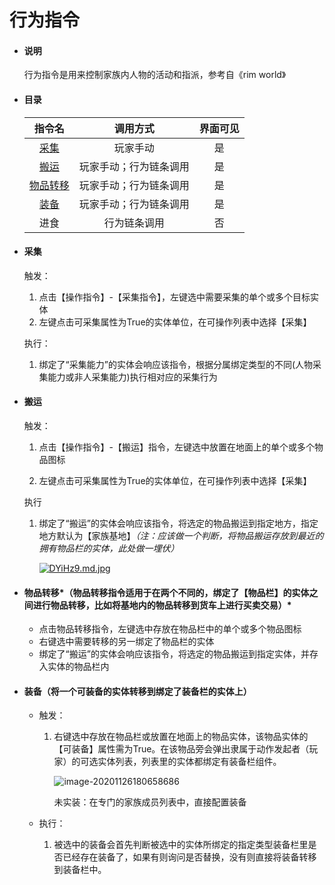 # 行为指令

- #### 说明

  行为指令是用来控制家族内人物的活动和指派，参考自《rim world》

  

- #### 目录

  |          指令名           |        调用方式        | 界面可见 |
  | :-----------------------: | :--------------------: | :------: |
  |      [采集](#caiji)       |        玩家手动        |    是    |
  |      [搬运](#banyun)      | 玩家手动；行为链条调用 |    是    |
  | [物品转移](#wupinzhuanyi) | 玩家手动；行为链条调用 |    是    |
  |    [装备](#zhuangbei)     | 玩家手动；行为链条调用 |    是    |
  |           进食            |      行为链条调用      |    否    |

  

- #### 采集<a id=caiji></a>

  触发：

  1. 点击【操作指令】-【采集指令】，左键选中需要采集的单个或多个目标实体
  2. 左键点击可采集属性为True的实体单位，在可操作列表中选择【采集】

  执行：

  1. 绑定了“采集能力”的实体会响应该指令，根据分属绑定类型的不同(人物采集能力或非人采集能力)执行相对应的采集行为



- #### 搬运<a id=banyun></a>

  触发：

  1. 点击【操作指令】-【搬运】指令，左键选中放置在地面上的单个或多个物品图标

  2. 左键点击可采集属性为True的实体单位，在可操作列表中选择【采集】

  执行

  1. 绑定了“搬运”的实体会响应该指令，将选定的物品搬运到指定地方，指定地方默认为【家族基地】*（注：应该做一个判断，将物品搬运存放到最近的拥有物品栏的实体，此处做一埋伏）*

     [![DYiHz9.md.jpg](https://s3.ax1x.com/2020/11/23/DYiHz9.md.jpg)](https://imgchr.com/i/DYiHz9)

     

- #### 物品转移*（物品转移指令适用于在两个不同的，绑定了【物品栏】的实体之间进行物品转移，比如将基地内的物品转移到货车上进行买卖交易）*<a id=wupinzhuanyi></a>
  
  - 点击物品转移指令，左键选中存放在物品栏中的单个或多个物品图标
  - 右键选中需要转移的另一绑定了物品栏的实体
  - 绑定了“搬运”的实体会响应该指令，将选定的物品搬运到指定实体，并存入实体的物品栏内



- #### 装备（将一个可装备的实体转移到绑定了装备栏的实体上）<a id=zhuangbei></a>

  - 触发：
    1. 右键选中存放在物品栏或放置在地面上的物品实体，该物品实体的【可装备】属性需为True。在该物品旁会弹出隶属于动作发起者（玩家）的可选实体列表，列表里的实体都绑定有装备栏组件。
    
       ![image-20201126180658686](https://tva1.sinaimg.cn/large/0081Kckwly1gl2qkkzwadj30nw0flwm4.jpg)
    
       未实装：在专门的家族成员列表中，直接配置装备
  - 执行：
    
    1. 被选中的装备会首先判断被选中的实体所绑定的指定类型装备栏里是否已经存在装备了，如果有则询问是否替换，没有则直接将装备转移到装备栏中。





